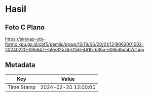 # Hasil

## Foto C Plano

https://sirekap-obj-formc.kpu.go.id/cbf5/pemilu/ppwp/12/18/06/20/01/1218062001002-20240220-095647--b9e82b74-0156-461b-b8ba-e065dbdab7cf.jpg


## Metadata

| Key        | Value               |
| ---------- | ------------------- |
| Time Stamp | 2024-02-20 12:00:00 |



